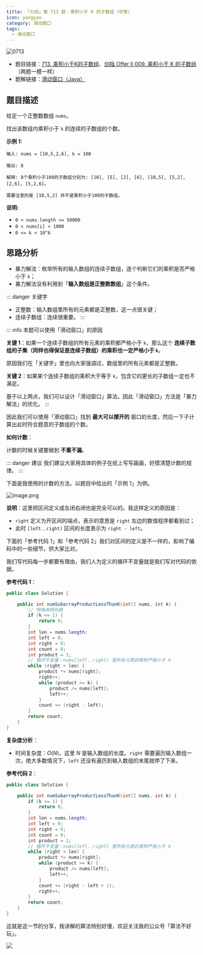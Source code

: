 ```yaml
---
title: 「力扣」第 713 题：乘积小于 K 的子数组（中等）
icon: yongyan
category: 滑动窗口
tags:
  - 滑动窗口
---
```


![0713](https://tva1.sinaimg.cn/large/008i3skNgy1gx95j60i7mj30p00an0ta.jpg)

+ 题目链接：[713. 乘积小于K的子数组](https://leetcode-cn.com/problems/subarray-product-less-than-k/)、[剑指 Offer II 009. 乘积小于 K 的子数组](https://leetcode-cn.com/problems/ZVAVXX/)（两题一模一样）
+ 题解链接：[滑动窗口（Java）](https://leetcode-cn.com/problems/ZVAVXX/solution/hua-dong-chuang-kou-java-by-liweiwei1419-p81h/)

## 题目描述

给定一个正整数数组 `nums`。

找出该数组内乘积小于 `k` 的连续的子数组的个数。

**示例 1:**

```
输入: nums = [10,5,2,6], k = 100

输出: 8

解释: 8个乘积小于100的子数组分别为: [10], [5], [2], [6], [10,5], [5,2], [2,6], [5,2,6]。

需要注意的是 [10,5,2] 并不是乘积小于100的子数组。
```

**说明:**

- `0 < nums.length <= 50000`
- `0 < nums[i] < 1000`
- `0 <= k < 10^6`

## 思路分析

+ 暴力解法：枚举所有的输入数组的连续子数组，逐个判断它们的乘积是否严格小于 `k`；
+ 暴力解法没有利用到「**输入数组是正整数数组**」这个条件。

::: danger 关键字
+ 正整数：输入数组里所有的元素都是正整数，这一点很关键；
+ 连续子数组：连续很重要。
:::

::: info 本题可以使用「滑动窗口」的原因

**关键 1**：如果一个连续子数组的所有元素的乘积都严格小于 `k`，那么这个 **连续子数组的子集（同样也得保证是连续子数组）的乘积也一定严格小于 `k`**。

原因我们在「关键字」里也向大家强调过，数组里的所有元素都是正整数。

**关键 2**：如果某个连续子数组的乘积大于等于 `k`，包含它的更长的子数组一定也不满足。

基于以上两点，我们可以设计「滑动窗口」算法。因此「滑动窗口」方法是「暴力解法」的优化。
:::


因此我们可以使用「滑动窗口」找到 **最大可以撑开的** 窗口的长度，然后一下子计算出此时符合题意的子数组的个数。

**如何计数**：

计数的时候关键要做到 **不重不漏**。

::: danger 建议
我们建议大家用具体的例子在纸上写写画画，好摸清楚计数的规律。
:::

下面是我使用的计数的方法。以题目中给出的「示例 1」为例。

![image.png](https://pic.leetcode-cn.com/1630675151-PXmQum-image.png)

**说明**：这里把区间定义成左闭右闭也是完全可以的。我这样定义的原因是：

+ `right` 定义为开区间的端点，表示的意思是 `right` 左边的数值程序都看到过；
+ 此时 `[left..right)` 区间的长度表示为 `right - left`。


下面的「参考代码 1」和「参考代码 2」我们对区间的定义是不一样的，影响了编码中的一些细节，供大家比对。

我们写代码每一步都要有理由，我们人为定义的循环不变量就是我们写对代码的依据。

**参考代码 1**：

```java
public class Solution {

    public int numSubarrayProductLessThanK(int[] nums, int k) {
        // 特殊用例判断
        if (k <= 1) {
            return 0;
        }
        int len = nums.length;
        int left = 0;
        int right = 0;
        int count = 0;
        int product = 1;
        // 循环不变量：nums[left..right) 里所有元素的乘积严格小于 k
        while (right < len) {
            product *= nums[right];
            right++;
            while (product >= k) {
                product /= nums[left];
                left++;
            }
            count += (right - left);
        }
        return count;
    }
}
```

**复杂度分析**：

+ 时间复杂度：$O(N)$，这里 $N$ 是输入数组的长度。`right` 需要遍历输入数组一次，绝大多数情况下，`left` 还没有遍历到输入数组的末尾就停了下来。


**参考代码 2**：

```java
public class Solution {

    public int numSubarrayProductLessThanK(int[] nums, int k) {
        if (k <= 1) {
            return 0;
        }
        int len = nums.length;
        int left = 0;
        int right = 0;
        int count = 0;
        int product = 1;
        // 循环不变量：nums[left..right] 里所有元素的乘积严格小于 k
        while (right < len) {
            product *= nums[right];
            while (product >= k) {
                product /= nums[left];
                left++;
            }
            count += (right - left + 1);
            right++;
        }
        return count;
    }
}
```

这就是这一节的分享，我讲解的算法特别好懂，欢迎关注我的公众号「算法不好玩」。

![](https://files.mdnice.com/user/5576/e99835c7-09e3-4820-9956-721c37d13a14.png)

